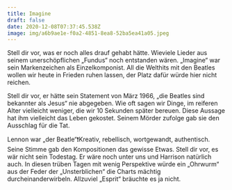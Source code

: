 ```yaml
---
title: Imagine
draft: false
date: 2020-12-08T07:37:45.538Z
image: img/a6b9ae1e-f0a2-4851-8ea8-52ba5ea41a05.jpeg
---
```

Stell dir vor, was er noch alles drauf gehabt hätte. Wieviele Lieder aus seinem unerschöpflichen „Fundus“ noch entstanden wären. „Imagine“ war sein Markenzeichen als Einzelkomponist. All die Welthits mit den Beatles wollen wir heute in Frieden ruhen lassen, der Platz dafür würde hier nicht reichen. 

Stell dir vor, er hätte sein Statement von März 1966, „die Beatles sind bekannter als Jesus“ nie abgegeben. Wie oft sagen wir Dinge, im reiferen Alter vielleicht weniger, die wir 10 Sekunden später bereuen. Diese Aussage hat ihm vielleicht das Leben gekostet. Seinem Mörder zufolge gab sie den Ausschlag für die Tat.

Lennon war „der Beatle“❗️Kreativ, rebellisch, wortgewandt, authentisch. Seine Stimme gab den Kompositionen das gewisse Etwas. Stell dir vor, es wär nicht sein Todestag. Er wäre noch unter uns und Harrison natürlich auch. In diesen trüben Tagen mit wenig Perspektive würde ein „Ohrwurm“ aus der Feder der „Unsterblichen“ die Charts mächtig durcheinanderwirbeln. Allzuviel „Esprit“ bräuchte es ja nicht.